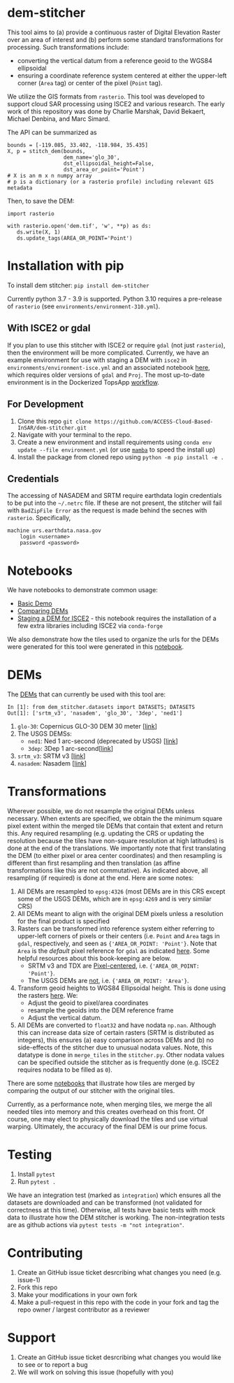 # dem-stitcher

This tool aims to (a) provide a continuous raster of Digital Elevation Raster over an area of interest and (b) perform some standard transformations for processing. Such transformations include:
+ converting the vertical datum from a reference geoid to the WGS84 ellipsoidal
+ ensuring a coordinate reference system centered at either the upper-left corner (`Area` tag) or center of the pixel (`Point` tag).

We utilize the GIS formats from `rasterio`. This tool was developed to support cloud SAR processing using ISCE2 and various research. The early work of this repository was done by Charlie Marshak, David Bekaert, Michael Denbina, and Marc Simard.

The API can be summarized as

```
bounds = [-119.085, 33.402, -118.984, 35.435]
X, p = stitch_dem(bounds,
                  dem_name='glo_30',
                  dst_ellipsoidal_height=False,
                  dst_area_or_point='Point')
# X is an m x n numpy array
# p is a dictionary (or a rasterio profile) including relevant GIS metadata
```
Then, to save the DEM:
```
import rasterio

with rasterio.open('dem.tif', 'w', **p) as ds:
   ds.write(X, 1)
   ds.update_tags(AREA_OR_POINT='Point')
```


# Installation with pip

To install dem stitcher: `pip install dem-stitcher`

Currently python 3.7 - 3.9 is supported. Python 3.10 requires a pre-release of `rasterio` (see `environments/environment-310.yml`).

## With ISCE2 or gdal

If you plan to use this stitcher with ISCE2 or require `gdal` (not just `rasterio`), then the environment will be more complicated. Currently, we have an example environment for use with staging a DEM with `isce2` in `environments/environment-isce.yml` and an associated notebook [here](./notebooks/Staging_a_DEM_for_ISCE2.ipynb), which requires older versions of `gdal` and `Proj`. The most up-to-date environment is in the Dockerized TopsApp [workflow](https://github.com/ACCESS-Cloud-Based-InSAR/DockerizedTopsApp/blob/dev/environment.yml).

## For Development

1. Clone this repo `git clone https://github.com/ACCESS-Cloud-Based-InSAR/dem-stitcher.git`
2. Navigate with your terminal to the repo.
3. Create a new environment and install requirements using `conda env update --file environment.yml` (or use [`mamba`](https://github.com/mamba-org/mamba) to speed the install up)
4. Install the package from cloned repo using `python -m pip install -e .`


## Credentials

The accessing of NASADEM and SRTM require earthdata login credentials to be put into the `~/.netrc` file. If these are not present, the stitcher will
fail with `BadZipFile Error` as the request is made behind the secnes with `rasterio`. Specifically,

```
machine urs.earthdata.nasa.gov
    login <username>
    password <password>
```
# Notebooks

We have notebooks to demonstrate common usage:

+ [Basic Demo](notebooks/Basic_Demo.ipynb)
+ [Comparing DEMs](notebooks/Comparing_DEMs.ipynb)
+ [Staging a DEM for ISCE2](notebooks/Staging_a_DEM_for_ISCE2.ipynb) - this notebook requires the installation of a few extra libraries including ISCE2 via `conda-forge`

We also demonstrate how the tiles used to organize the urls for the DEMs were generated for this tool were generated in this [notebook](notebooks/organize_tile_data/Format_and_Organize_Data.ipynb).

# DEMs

The [DEMs](https://github.com/ACCESS-Cloud-Based-InSAR/dem_stitcher/tree/main/dem_stitcher/data) that can currently be used with this tool are:

```
In [1]: from dem_stitcher.datasets import DATASETS; DATASETS
Out[1]: ['srtm_v3', 'nasadem', 'glo_30', '3dep', 'ned1']
```

1. `glo-30`: Copernicus GLO-30 DEM 30 meter [[link](https://registry.opendata.aws/copernicus-dem/)]
2. The USGS DEMSs:
   - `ned1`:  Ned 1 arc-second (deprecated by USGS) [[link](https://cugir.library.cornell.edu/catalog/cugir-009096)]
   - `3dep`: 3Dep 1 arc-second[[link](https://www.sciencebase.gov/catalog/item/imap/4f70aa71e4b058caae3f8de1)]
3. `srtm_v3`: SRTM v3 [[link](https://dwtkns.com/srtm30m/)]
4. `nasadem`: Nasadem [[link](https://lpdaac.usgs.gov/products/nasadem_hgtv001/)]

# Transformations

Wherever possible, we do not resample the original DEMs unless necessary. When extents are specified, we obtain the the minimum square pixel extent within the merged tile DEMs that contain that extent and return this. Any required resampling (e.g. updating the CRS or updating the resolution because the tiles have non-square resolution at high latitudes) is done at the end of the translations. We importantly note that first translating the DEM (to either pixel or area center coordinates) and then resampling is different than first resampling and then translation (as affine transformations like this are not commutative). As indicated above, all resampling (if required) is done at the end. Here are some notes:

1. All DEMs are resampled to `epsg:4326` (most DEMs are in this CRS except some of the USGS DEMs, which are in `epsg:4269` and is very similar CRS)
2. All DEMs meant to align with the original DEM pixels unless a resolution for the final product is specified
3. Rasters can be transformed into reference system either referring to upper-left corners of pixels or their centers (i.e. `Point` and `Area` tags in `gdal`, respectively, and seen as `{'AREA_OR_POINT: 'Point'}`. Note that `Area` is the *default* pixel reference for `gdal` as indicated [here](https://gdal.org/tutorials/geotransforms_tut.html). Some helpful resources about this book-keeping are below.
   + SRTM v3 and TDX are [Pixel-centered](https://github.com/OSGeo/gdal/issues/1505#issuecomment-489469904), i.e. `{'AREA_OR_POINT: 'Point'}`.
   + The USGS DEMs are [not](https://www.usgs.gov/core-science-systems/eros/topochange/science/srtm-ned-vertical-differencing?qt-science_center_objects=0#qt-science_center_objects), i.e. `{'AREA_OR_POINT: 'Area'}`.
4. Transform geoid heights to WGS84 Ellipsoidal height. This is done using the rasters [here](https://www.agisoft.com/downloads/geoids/). We:
   + Adjust the geoid to pixel/area coordinates
   + resample the geoids into the DEM reference frame
   + Adjust the vertical datum.
5. All DEMs are converted to `float32` and have nodata `np.nan`. Although this can increase data size of certain rasters (SRTM is distributed as integers), this ensures (a) easy comparison across DEMs and (b) no side-effects of the stitcher due to unusual nodata values. Note, this datatype is done in `merge_tiles` in the `stitcher.py`. Other nodata values can be specified outside the stitcher as is frequently done (e.g. ISCE2 requires nodata to be filled as `0`).

There are some [notebooks](notebooks/analysis_and_comparison) that illustrate how tiles are merged by comparing the output of our stitcher with the original tiles.

Currently, as a performance note, when merging tiles, we merge the all needed tiles into memory and this creates overhead on this front. Of course, one may elect to physically download the tiles and use virtual warping. Ultimately, the accuracy of the final DEM is our prime focus.

# Testing

1. Install `pytest`
2. Run `pytest .`

 We have an integration test (marked as `integration`) which ensures all the datasets are downloaded and can be transformed (not validated for correctness at this time). Otherwise, all tests have basic tests with mock data to illustrate how the DEM stitcher is working. The non-integration tests are as github actions via `pytest tests -m "not integration"`.

# Contributing

1. Create an GitHub issue ticket desrcribing what changes you need (e.g. issue-1)
2. Fork this repo
3. Make your modifications in your own fork
4. Make a pull-request in this repo with the code in your fork and tag the repo owner / largest contributor as a reviewer

# Support

1. Create an GitHub issue ticket desrcribing what changes you would like to see or to report a bug
2. We will work on solving this issue (hopefully with you)
